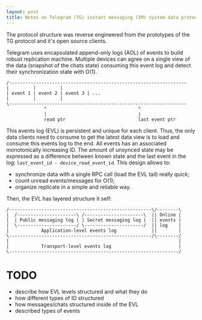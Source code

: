 ```yaml
---
layout: post
title: Notes on Telegram (TG) instant messaging (IM) system data protocol
---
```


The protocol structure was reverse engineered from the prototypes of the
TG protocol and it's open source clients.

Telegram uses encapsulated append-only logs (AOL) of events to build
robust replication machine. Multiple devices can agree on a single view
of the data (snapshot of the chats state) consuming this event log and
detect their synchronization state with O(1).

```
/------------------------------------------------------------------
|         |         |
| event 1 | event 2 | event 3 | ...
|         |         |
\------------------------------------------------------------------
              ^                                  ^
              |                                  |
              read ptr                           last event ptr
```

This events log (EVL) is persistent and unique for each client. Thus, the
only data clients need to consume to get the latest data view is to
load and consume this events log to the end. All events has an associated
monotonically increasing ID. The amount of unsynced state may be expressed
as a difference between known state and the last event in the log:
`last_event_id - device_read_event_id`. This design allows to:

- synchronize data with a single RPC call (load the EVL tail) really quick;
- count unread events/messages for O(1);
- organize replicate in a simple and reliable way.

Then, the EVL has layered structure it self:

```
/-----------------------------------------------------\/--------\
|  /----------------------\ /----------------------\  || Online |
|  | Public messaging log | | Secret messaging log |  || events |
|  \----------------------/ \----------------------/  || log    |
|            Application-level events log             ||        |
\-----------------------------------------------------/\--------/
|                                                               |
|            Transport-level events log                         |
\---------------------------------------------------------------/
```

TODO
===

- describe how EVL levels structured and what they do
- how different types of ID structured
- how messages/chats structured inside of the EVL
- described types of events
